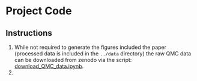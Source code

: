 # Project Code

## Instructions

1. While not required to generate the figures included the paper (processed data is included in the `../data` directory) the raw QMC data can be downloaded from zenodo via the script: [download_QMC_data.ipynb](./download_QMC_data.ipynb).
2. 
